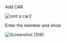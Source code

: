 Add CAR

![rent a car2](https://user-images.githubusercontent.com/116736363/232348555-9b3e269a-3413-4961-a1d6-04e8c15e6b07.png)

Enter the member and show

![Screenshot (109)](https://user-images.githubusercontent.com/116736363/232348630-7fa9ce74-6b1a-41d0-a6fb-8ec02bb5b4f1.png)

